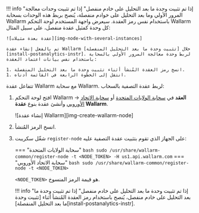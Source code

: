 !!! info "إذا تم تثبيت وحدة ما بعد التحليل على خادم منفصل"
    إذا تم تثبيت وحدات معالجة المرور الأولي وما بعد التحليل على خوادم منفصلة، يُنصح بربط هذه الوحدات بسحابة Wallarm باستخدام نفس رمز العقدة. سيعرض واجهة المستخدم لوحة التحكم Wallarm كل وحدة كمثيل عقدة منفصل، على سبيل المثال:

    ![عقدة بعدة مثيلات][img-node-with-several-instances]

    تم بالفعل إنشاء عقدة Wallarm خلال [تثبيت وحدة ما بعد التحليل المنفصلة][install-postanalytics-instr]. لربط وحدة معالجة المرور الأولي بالسحابة باستخدام نفس بيانات اعتماد العقدة:

    1. انسخ رمز العقدة المُنشأ أثناء تثبيت وحدة ما بعد التحليل المنفصلة.
    1. انتقل إلى الخطوة الرابعة في القائمة أدناه.

تتفاعل عقدة Wallarm مع سحابة Wallarm. لربط عقدة التصفية بالسحاب:

1. افتح لوحة التحكم Wallarm → **العقد** في [سحابة الولايات المتحدة](https://us1.my.wallarm.com/nodes) أو [سحابة الاتحاد الأوروبي](https://my.wallarm.com/nodes) وأنشئ عقدة بنوع **عقدة Wallarm**.

    ![إنشاء عقدة Wallarm][img-create-wallarm-node]
1. انسخ الرمز المُنشأ.
1. شغّل سكريبت `register-node` على الجهاز الذي تقوم بتثبيت عقدة التصفية عليه:
    
    === "سحابة الولايات المتحدة"
        ``` bash
        sudo /usr/share/wallarm-common/register-node -t <NODE_TOKEN> -H us1.api.wallarm.com
        ```
    === "سحابة الاتحاد الأوروبي"
        ``` bash
        sudo /usr/share/wallarm-common/register-node -t <NODE_TOKEN>
        ```
    
    `<NODE_TOKEN>` هو قيمة الرمز المنسوخ.

    !!! info "إذا تم تثبيت وحدة ما بعد التحليل على خادم منفصل"
        إذا تم تثبيت وحدة ما بعد التحليل على خادم منفصل، يُنصح باستخدام رمز العقدة المُنشأ أثناء [تثبيت وحدة ما بعد التحليل المنفصلة][install-postanalytics-instr].